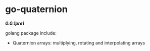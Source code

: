 # go-quaternion

***0.0.1pre1***

golang package include:

* Quaternion arrays: multiplying, rotating and interpolating arrays
